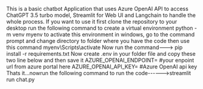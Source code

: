 This is a basic chatbot Application that uses Azure OpenAI API to access ChatGPT 3.5 turbo model, Streamlit for Web UI and Langchain to handle the whole process.
If you want to use it first clone the repository to your desktop
run the following command to create a virtual environment 
python -m venv myenv 
to activate this environment in windows, go to the command prompt and change directory to folder where you have the code then use this command
myenv\Scripts\activate
Now run the command---> pip install -r requirements.txt
Now create .env in your folder file and copy these two line below and then save it
AZURE_OPENAI_ENDPOINT= #your enpoint url from azure portal here 
AZURE_OPENAI_API_KEY=  #Azure OpenAI api key 
Thats it...nowrun the following command to run the code------>streamlit run chat.py
